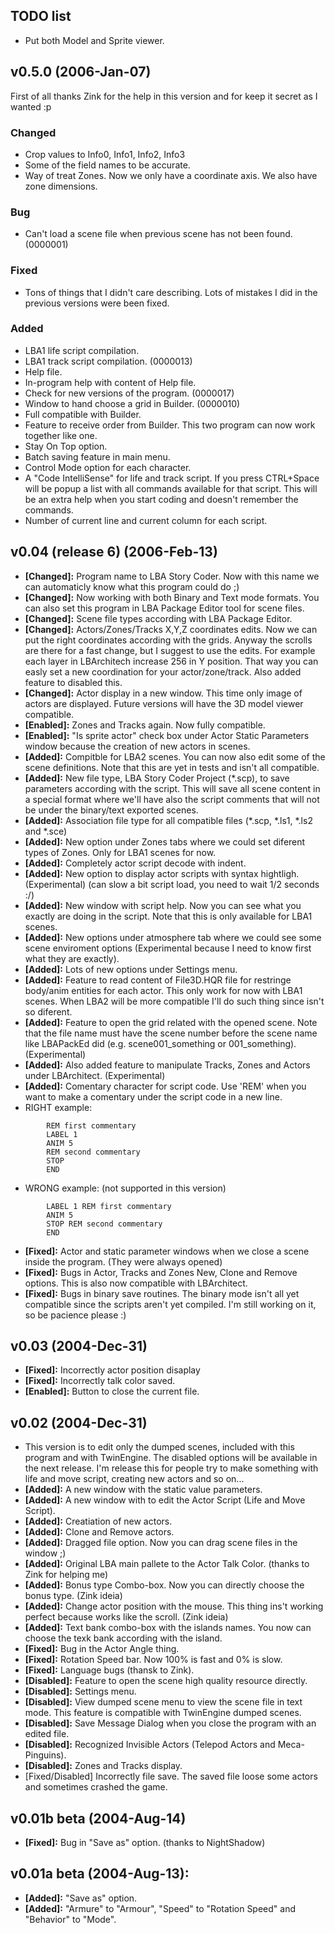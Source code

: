 ## TODO list
  - Put both Model and Sprite viewer.


## v0.5.0 (2006-Jan-07)
First of all thanks Zink for the help in this version and for keep it secret as I wanted :p

### Changed
  - Crop values to Info0, Info1, Info2, Info3
  - Some of the field names to be accurate.
  - Way of treat Zones. Now we only have a coordinate axis. We also have zone dimensions.

### Bug
  - Can't load a scene file when previous scene has not been found. (0000001)

### Fixed
  - Tons of things that I didn't care describing. Lots of mistakes I did in the previous versions were been fixed.

### Added
  - LBA1 life script compilation.
  - LBA1 track script compilation. (0000013)
  - Help file.
  - In-program help with content of Help file.
  - Check for new versions of the program. (0000017)
  - Window to hand choose a grid in Builder. (0000010)
  - Full compatible with Builder.
  - Feature to receive order from Builder. This two program can now work together like one.
  - Stay On Top option.
  - Batch saving feature in main menu.
  - Control Mode option for each character.
  - A "Code IntelliSense" for life and track script. If you press CTRL+Space will be popup a list with all commands available for that script. This will be an extra help when you start coding and doesn't remember the commands.
  - Number of current line and current column for each script.


## v0.04 (release 6) (2006-Feb-13)
  - **[Changed]:** Program name to LBA Story Coder. Now with this name we can automaticly know what this program could do ;)
  - **[Changed]:** Now working with both Binary and Text mode formats. You can also set this program in LBA Package Editor tool for scene files.
  - **[Changed]:** Scene file types according with LBA Package Editor.
  - **[Changed]:** Actors/Zones/Tracks X,Y,Z coordinates edits. Now we can put the right coordinates according with the grids. Anyway the scrolls are there for a fast change, but I suggest to use the edits. For example each layer in LBArchitech increase 256 in Y position. That way you can easly set a new coordination for your actor/zone/track. Also added feature to disabled this.
  - **[Changed]:** Actor display in a new window. This time only image of actors are displayed. Future versions will have the 3D model viewer compatible.
  - **[Enabled]:** Zones and Tracks again. Now fully compatible.
  - **[Enabled]:** "Is sprite actor" check box under Actor Static Parameters window because the creation of new actors in scenes.
  - **[Added]:** Compitble for LBA2 scenes. You can now also edit some of the scene definitions. Note that this are yet in tests and isn't all compatible.
  - **[Added]:** New file type, LBA Story Coder Project (*.scp), to save parameters according with the script. This will save all scene content in a special format where we'll have also the script comments that will not be under the binary/text exported scenes.
  - **[Added]:** Association file type for all compatible files (*.scp, *.ls1, *.ls2 and *.sce)
  - **[Added]:** New option under Zones tabs where we could set diferent types of Zones. Only for LBA1 scenes for now.
  - **[Added]:** Completely actor script decode with indent.
  - **[Added]:** New option to display actor scripts with syntax hightligh. (Experimental) (can slow a bit script load, you need to wait 1/2 seconds :/)
  - **[Added]:** New window with script help. Now you can see what you exactly are doing in the script. Note that this is only available for LBA1 scenes.
  - **[Added]:** New options under atmosphere tab where we could see some scene enviroment options (Experimental because I need to know first what they are exactly).
  - **[Added]:** Lots of new options under Settings menu.
  - **[Added]:** Feature to read content of File3D.HQR file for restringe body/anim entities for each actor. This only work for now with LBA1 scenes. When LBA2 will be more compatible I'll do such thing since isn't so diferent.
  - **[Added]:** Feature to open the grid related with the opened scene. Note that the file name must have the scene number before the scene name like LBAPackEd did (e.g. scene001_something or 001_something). (Experimental)
  - **[Added]:** Also added feature to manipulate Tracks, Zones and Actors under LBArchitect. (Experimental)
  - **[Added]:** Comentary character for script code. Use 'REM' when you want to make a comentary under the script code in a new line.
  - RIGHT example:
```
		REM first commentary
		LABEL 1
		ANIM 5
		REM second commentary
		STOP
		END
```
  - WRONG example: (not supported in this version)
```
		LABEL 1 REM first commentary
		ANIM 5
		STOP REM second commentary
		END
```
 - **[Fixed]:** Actor and static parameter windows when we close a scene inside the program. (They were always opened)
 - **[Fixed]:** Bugs in Actor, Tracks and Zones New, Clone and Remove options. This is also now compatible with LBArchitect.
 - **[Fixed]:** Bugs in binary save routines. The binary mode isn't all yet compatible since the scripts aren't yet compiled. I'm still working on it, so be pacience please :)


## v0.03 (2004-Dec-31)
 - **[Fixed]:** Incorrectly actor position disaplay
 - **[Fixed]:** Incorrectly talk color saved.
 - **[Enabled]:** Button to close the current file.


## v0.02 (2004-Dec-31)
  - This version is to edit only the dumped scenes, included with this program and with TwinEngine. The disabled options will be available in the next release. I'm release this for people try to make something with life and move script, creating new actors and so on...
  - **[Added]:** A new window with the static value parameters.
  - **[Added]:** A new window with to edit the Actor Script (Life and Move Script).
  - **[Added]:** Creatiation of new actors.
  - **[Added]:** Clone and Remove actors.
  - **[Added]:** Dragged file option. Now you can drag scene files in the window ;)
  - **[Added]:** Original LBA main pallete to the Actor Talk Color. (thanks to Zink for helping me)
  - **[Added]:** Bonus type Combo-box. Now you can directly choose the bonus type. (Zink ideia)
  - **[Added]:** Change actor position with the mouse. This thing ins't working perfect because works like the scroll. (Zink ideia)
  - **[Added]:** Text bank combo-box with the islands names. You now can choose the texk bank according with the island.
  - **[Fixed]:** Bug in the Actor Angle thing.
  - **[Fixed]:** Rotation Speed bar. Now 100% is fast and 0% is slow.
  - **[Fixed]:** Language bugs (thansk to Zink).
  - **[Disabled]:** Feature to open the scene high quality resource directly.
  - **[Disabled]:** Settings menu.
  - **[Disabled]:** View dumped scene menu to view the scene file in text mode. This feature is compatible with TwinEngine dumped scenes.
  - **[Disabled]:** Save Message Dialog when you close the program with an edited file.
  - **[Disabled]:** Recognized Invisible Actors (Telepod Actors and Meca-Pinguins).
  - **[Disabled]:** Zones and Tracks display.
  - [Fixed/Disabled] Incorrectly file save. The saved file loose some actors and sometimes crashed the game.


## v0.01b beta (2004-Aug-14)
   - **[Fixed]:** Bug in "Save as" option. (thanks to NightShadow)


## v0.01a beta (2004-Aug-13):
  - **[Added]:** "Save as" option.
  - **[Added]:** "Armure" to "Armour", "Speed" to "Rotation Speed" and "Behavior" to "Mode".
